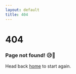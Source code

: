 ```yaml
---
layout: default
title: 404
---
```


# 404

### Page not found! 😥👋

Head back [home](/) to start again.
